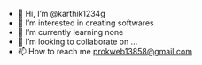 - 👋 Hi, I’m @karthik1234g
- 👀 I’m interested in creating softwares
- 🌱 I’m currently learning none
- 💞️ I’m looking to collaborate on ...
- 📫 How to reach me prokweb13858@gmail.com

<!---
karthik1234g/karthik1234g is a ✨ special ✨ repository because its `README.md` (this file) appears on your GitHub profile.
You can click the Preview link to take a look at your changes.
--->
